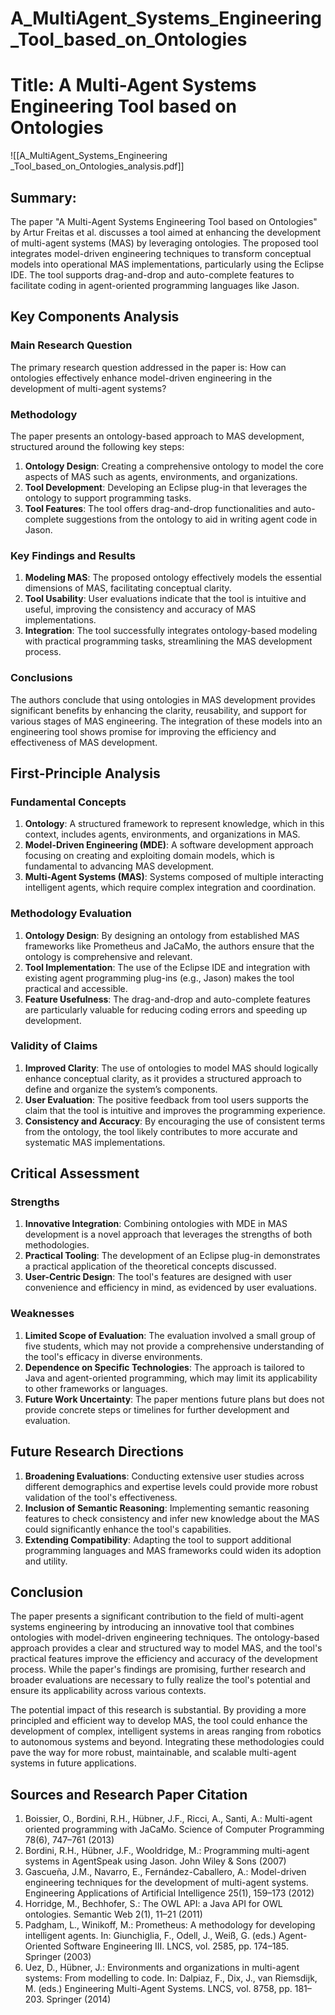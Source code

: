 # A_MultiAgent_Systems_Engineering _Tool_based_on_Ontologies

# Title: A Multi-Agent Systems Engineering Tool based on Ontologies
![[A_MultiAgent_Systems_Engineering _Tool_based_on_Ontologies_analysis.pdf]]

## Summary:
The paper "A Multi-Agent Systems Engineering Tool based on Ontologies" by Artur Freitas et al. discusses a tool aimed at enhancing the development of multi-agent systems (MAS) by leveraging ontologies. The proposed tool integrates model-driven engineering techniques to transform conceptual models into operational MAS implementations, particularly using the Eclipse IDE. The tool supports drag-and-drop and auto-complete features to facilitate coding in agent-oriented programming languages like Jason.

## Key Components Analysis

### Main Research Question
The primary research question addressed in the paper is: How can ontologies effectively enhance model-driven engineering in the development of multi-agent systems?

### Methodology
The paper presents an ontology-based approach to MAS development, structured around the following key steps:
1. **Ontology Design**: Creating a comprehensive ontology to model the core aspects of MAS such as agents, environments, and organizations.
2. **Tool Development**: Developing an Eclipse plug-in that leverages the ontology to support programming tasks.
3. **Tool Features**: The tool offers drag-and-drop functionalities and auto-complete suggestions from the ontology to aid in writing agent code in Jason.

### Key Findings and Results
1. **Modeling MAS**: The proposed ontology effectively models the essential dimensions of MAS, facilitating conceptual clarity.
2. **Tool Usability**: User evaluations indicate that the tool is intuitive and useful, improving the consistency and accuracy of MAS implementations.
3. **Integration**: The tool successfully integrates ontology-based modeling with practical programming tasks, streamlining the MAS development process.

### Conclusions
The authors conclude that using ontologies in MAS development provides significant benefits by enhancing the clarity, reusability, and support for various stages of MAS engineering. The integration of these models into an engineering tool shows promise for improving the efficiency and effectiveness of MAS development.

## First-Principle Analysis

### Fundamental Concepts
1. **Ontology**: A structured framework to represent knowledge, which in this context, includes agents, environments, and organizations in MAS.
2. **Model-Driven Engineering (MDE)**: A software development approach focusing on creating and exploiting domain models, which is fundamental to advancing MAS development.
3. **Multi-Agent Systems (MAS)**: Systems composed of multiple interacting intelligent agents, which require complex integration and coordination.

### Methodology Evaluation
1. **Ontology Design**: By designing an ontology from established MAS frameworks like Prometheus and JaCaMo, the authors ensure that the ontology is comprehensive and relevant.
2. **Tool Implementation**: The use of the Eclipse IDE and integration with existing agent programming plug-ins (e.g., Jason) makes the tool practical and accessible.
3. **Feature Usefulness**: The drag-and-drop and auto-complete features are particularly valuable for reducing coding errors and speeding up development.

### Validity of Claims
1. **Improved Clarity**: The use of ontologies to model MAS should logically enhance conceptual clarity, as it provides a structured approach to define and organize the system’s components.
2. **User Evaluation**: The positive feedback from tool users supports the claim that the tool is intuitive and improves the programming experience.
3. **Consistency and Accuracy**: By encouraging the use of consistent terms from the ontology, the tool likely contributes to more accurate and systematic MAS implementations.

## Critical Assessment

### Strengths
1. **Innovative Integration**: Combining ontologies with MDE in MAS development is a novel approach that leverages the strengths of both methodologies.
2. **Practical Tooling**: The development of an Eclipse plug-in demonstrates a practical application of the theoretical concepts discussed.
3. **User-Centric Design**: The tool's features are designed with user convenience and efficiency in mind, as evidenced by user evaluations.

### Weaknesses
1. **Limited Scope of Evaluation**: The evaluation involved a small group of five students, which may not provide a comprehensive understanding of the tool's efficacy in diverse environments.
2. **Dependence on Specific Technologies**: The approach is tailored to Java and agent-oriented programming, which may limit its applicability to other frameworks or languages.
3. **Future Work Uncertainty**: The paper mentions future plans but does not provide concrete steps or timelines for further development and evaluation.

## Future Research Directions
1. **Broadening Evaluations**: Conducting extensive user studies across different demographics and expertise levels could provide more robust validation of the tool's effectiveness.
2. **Inclusion of Semantic Reasoning**: Implementing semantic reasoning features to check consistency and infer new knowledge about the MAS could significantly enhance the tool's capabilities.
3. **Extending Compatibility**: Adapting the tool to support additional programming languages and MAS frameworks could widen its adoption and utility.

## Conclusion
The paper presents a significant contribution to the field of multi-agent systems engineering by introducing an innovative tool that combines ontologies with model-driven engineering techniques. The ontology-based approach provides a clear and structured way to model MAS, and the tool's practical features improve the efficiency and accuracy of the development process. While the paper's findings are promising, further research and broader evaluations are necessary to fully realize the tool's potential and ensure its applicability across various contexts.

The potential impact of this research is substantial. By providing a more principled and efficient way to develop MAS, the tool could enhance the development of complex, intelligent systems in areas ranging from robotics to autonomous systems and beyond. Integrating these methodologies could pave the way for more robust, maintainable, and scalable multi-agent systems in future applications.

## Sources and Research Paper Citation
1. Boissier, O., Bordini, R.H., Hübner, J.F., Ricci, A., Santi, A.: Multi-agent oriented programming with JaCaMo. Science of Computer Programming 78(6), 747–761 (2013)
2. Bordini, R.H., Hübner, J.F., Wooldridge, M.: Programming multi-agent systems in AgentSpeak using Jason. John Wiley & Sons (2007)
3. Gascueña, J.M., Navarro, E., Fernández-Caballero, A.: Model-driven engineering techniques for the development of multi-agent systems. Engineering Applications of Artificial Intelligence 25(1), 159–173 (2012)
4. Horridge, M., Bechhofer, S.: The OWL API: a Java API for OWL ontologies. Semantic Web 2(1), 11–21 (2011)
5. Padgham, L., Winikoff, M.: Prometheus: A methodology for developing intelligent agents. In: Giunchiglia, F., Odell, J., Weiß, G. (eds.) Agent-Oriented Software Engineering III. LNCS, vol. 2585, pp. 174–185. Springer (2003)
6. Uez, D., Hübner, J.: Environments and organizations in multi-agent systems: From modelling to code. In: Dalpiaz, F., Dix, J., van Riemsdijk, M. (eds.) Engineering Multi-Agent Systems. LNCS, vol. 8758, pp. 181–203. Springer (2014)